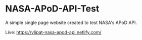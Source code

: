 # NASA-APoD-API-Test

A simple single page website created to test NASA's APoD API.

Live: https://vlipat-nasa-apod-api.netlify.com/
